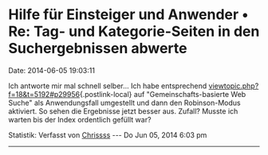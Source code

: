 Hilfe für Einsteiger und Anwender • Re: Tag- und Kategorie-Seiten in den Suchergebnissen abwerte
================================================================================================

Date: 2014-06-05 19:03:11

Ich antworte mir mal schnell selber\... Ich habe entsprechend
[viewtopic.php?f=18&t=5192\#p29956](http://forum.yacy-websuche.de/viewtopic.php?f=18&t=5192#p29956){.postlink-local}
auf \"Gemeinschafts-basierte Web Suche\" als Anwendungsfall umgestellt
und dann den Robinson-Modus aktiviert. So sehen die Ergebnisse jetzt
besser aus. Zufall? Musste ich warten bis der Index ordentlich gefüllt
war?

Statistik: Verfasst von
[Chrissss](http://forum.yacy-websuche.de/memberlist.php?mode=viewprofile&u=9426)
--- Do Jun 05, 2014 6:03 pm

------------------------------------------------------------------------
